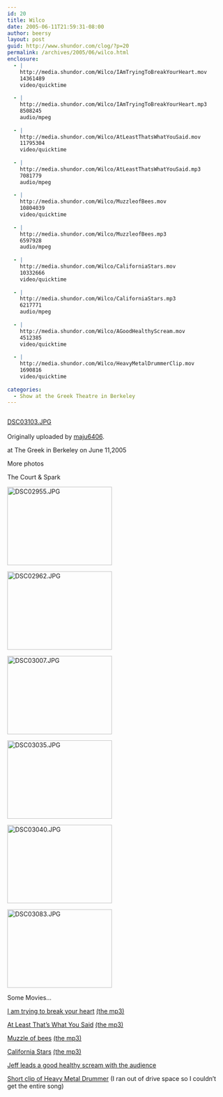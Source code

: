 ```yaml
---
id: 20
title: Wilco
date: 2005-06-11T21:59:31-08:00
author: beersy
layout: post
guid: http://www.shundor.com/clog/?p=20
permalink: /archives/2005/06/wilco.html
enclosure:
  - |
    http://media.shundor.com/Wilco/IAmTryingToBreakYourHeart.mov
    14361489
    video/quicktime
    
  - |
    http://media.shundor.com/Wilco/IAmTryingToBreakYourHeart.mp3
    8508245
    audio/mpeg
    
  - |
    http://media.shundor.com/Wilco/AtLeastThatsWhatYouSaid.mov
    11795304
    video/quicktime
    
  - |
    http://media.shundor.com/Wilco/AtLeastThatsWhatYouSaid.mp3
    7081779
    audio/mpeg
    
  - |
    http://media.shundor.com/Wilco/MuzzleofBees.mov
    10804039
    video/quicktime
    
  - |
    http://media.shundor.com/Wilco/MuzzleofBees.mp3
    6597928
    audio/mpeg
    
  - |
    http://media.shundor.com/Wilco/CaliforniaStars.mov
    10332666
    video/quicktime
    
  - |
    http://media.shundor.com/Wilco/CaliforniaStars.mp3
    6217771
    audio/mpeg
    
  - |
    http://media.shundor.com/Wilco/AGoodHealthyScream.mov
    4512385
    video/quicktime
    
  - |
    http://media.shundor.com/Wilco/HeavyMetalDrummerClip.mov
    1690816
    video/quicktime
    
categories:
  - Show at the Greek Theatre in Berkeley
---
```

<div>
  <a href="http://www.flickr.com/photos/beersy/19051361/" title="photo sharing"><img src="http://photos12.flickr.com/19051361_bd8f965950_m.jpg" alt="" /></a><br /> </p> 
  
  <p>
    <a href="http://www.flickr.com/photos/beersy/19051361/">DSC03103.JPG</a><br /> <br /> Originally uploaded by <a href="http://www.flickr.com/people/beersy/">maju6406</a>.
  </p>
</div>

at The Greek in Berkeley on June 11,2005  


More photos 

The Court & Spark

[<img src="http://photos12.flickr.com/19050859_22cccbcdf0_m.jpg" width="240" height="180" alt="DSC02955.JPG" />](http://www.flickr.com/photos/beersy/19050859/ "Photo Sharing") 

[<img src="http://photos15.flickr.com/19050894_0cba542fcd_m.jpg" width="240" height="180" alt="DSC02962.JPG" />](http://www.flickr.com/photos/beersy/19050894/ "Photo Sharing") 

[<img src="http://photos14.flickr.com/19050950_11b41043b1_m.jpg" width="240" height="180" alt="DSC03007.JPG" />](http://www.flickr.com/photos/beersy/19050950/ "Photo Sharing") 

[<img src="http://photos14.flickr.com/19051018_1882aff373_m.jpg" width="240" height="180" alt="DSC03035.JPG" />](http://www.flickr.com/photos/beersy/19051018/ "Photo Sharing") 

[<img src="http://photos15.flickr.com/19051071_656193c72f_m.jpg" width="240" height="180" alt="DSC03040.JPG" />](http://www.flickr.com/photos/beersy/19051071/ "Photo Sharing") 

[<img src="http://photos15.flickr.com/18968120_79858e3bef_m.jpg" width="240" height="180" alt="DSC03083.JPG" />](http://www.flickr.com/photos/beersy/18968120/ "Photo Sharing") 

Some Movies&#8230;

[I am trying to break your heart](http://media.shundor.com/Wilco/IAmTryingToBreakYourHeart.mov) [(the mp3)](http://media.shundor.com/Wilco/IAmTryingToBreakYourHeart.mp3) 

[At Least That&#8217;s What You Said](http://media.shundor.com/Wilco/AtLeastThatsWhatYouSaid.mov) [(the mp3)](http://media.shundor.com/Wilco/AtLeastThatsWhatYouSaid.mp3) 

[Muzzle of bees](http://media.shundor.com/Wilco/MuzzleofBees.mov) [(the mp3)](http://media.shundor.com/Wilco/MuzzleofBees.mp3) 

[California Stars](http://media.shundor.com/Wilco/CaliforniaStars.mov) [(the mp3)](http://media.shundor.com/Wilco/CaliforniaStars.mp3) 

[Jeff leads a good healthy scream with the audience](http://media.shundor.com/Wilco/AGoodHealthyScream.mov) 

[Short clip of Heavy Metal Drummer](http://media.shundor.com/Wilco/HeavyMetalDrummerClip.mov) (I ran out of drive space so I couldn&#8217;t get the entire song)